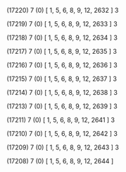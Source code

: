 (17220) 7 (0) [ 1, 5, 6, 8, 9, 12, 2632 ] 3 


(17219) 7 (0) [ 1, 5, 6, 8, 9, 12, 2633 ] 3 


(17218) 7 (0) [ 1, 5, 6, 8, 9, 12, 2634 ] 3 


(17217) 7 (0) [ 1, 5, 6, 8, 9, 12, 2635 ] 3 


(17216) 7 (0) [ 1, 5, 6, 8, 9, 12, 2636 ] 3 


(17215) 7 (0) [ 1, 5, 6, 8, 9, 12, 2637 ] 3 


(17214) 7 (0) [ 1, 5, 6, 8, 9, 12, 2638 ] 3 


(17213) 7 (0) [ 1, 5, 6, 8, 9, 12, 2639 ] 3 


(17211) 7 (0) [ 1, 5, 6, 8, 9, 12, 2641 ] 3 


(17210) 7 (0) [ 1, 5, 6, 8, 9, 12, 2642 ] 3 


(17209) 7 (0) [ 1, 5, 6, 8, 9, 12, 2643 ] 3 


(17208) 7 (0) [ 1, 5, 6, 8, 9, 12, 2644 ]  

